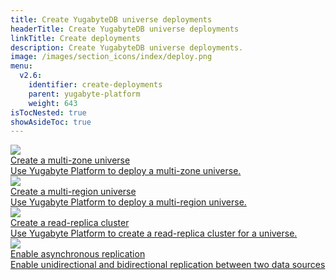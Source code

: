 ```yaml
---
title: Create YugabyteDB universe deployments
headerTitle: Create YugabyteDB universe deployments
linkTitle: Create deployments
description: Create YugabyteDB universe deployments.
image: /images/section_icons/index/deploy.png
menu:
  v2.6:
    identifier: create-deployments
    parent: yugabyte-platform
    weight: 643
isTocNested: true
showAsideToc: true
---
```


<div class="row">

<!--
  <div class="col-12 col-md-6 col-lg-12 col-xl-6">
    <a class="section-link icon-offset" href="create-universe-single-zone/">
      <div class="head">
        <img class="icon" src="/images/section_icons/manage/diagnostics.png" aria-hidden="true" />
        <div class="title">Create a single-zone universe</div>
      </div>
      <div class="body">
        Use Yugabyte Platform to create a single-zone universe.
      </div>
    </a>
  </div>
-->

  <div class="col-12 col-md-6 col-lg-12 col-xl-6">
    <a class="section-link icon-offset" href="create-universe-multi-zone/">
      <div class="head">
        <img class="icon" src="/images/section_icons/quick_start/create_cluster.png" aria-hidden="true" />
        <div class="title">Create a multi-zone universe</div>
      </div>
      <div class="body">
        Use Yugabyte Platform to deploy a multi-zone universe.
      </div>
    </a>
  </div>

  <div class="col-12 col-md-6 col-lg-12 col-xl-6">
    <a class="section-link icon-offset" href="create-universe-multi-region/">
      <div class="head">
        <img class="icon" src="/images/section_icons/explore/planet_scale.png" aria-hidden="true" />
        <div class="title">Create a multi-region universe</div>
      </div>
      <div class="body">
        Use Yugabyte Platform to deploy a multi-region universe.
      </div>
    </a>
  </div>

  <div class="col-12 col-md-6 col-lg-12 col-xl-6">
    <a class="section-link icon-offset" href="read-replicas/">
      <div class="head">
        <img class="icon" src="/images/deploy/cdc/deploy.png" aria-hidden="true" />
        <div class="title">Create a read-replica cluster</div>
      </div>
      <div class="body">
        Use Yugabyte Platform to create a read-replica cluster for a universe.
      </div>
    </a>
  </div>
  
  <div class="col-12 col-md-6 col-lg-12 col-xl-6">
    <a class="section-link icon-offset" href="async-replication-platform/">
      <div class="head">
        <img class="icon" src="/images/section_icons/explore/planet_scale.png" aria-hidden="true" />
        <div class="title">Enable asynchronous replication </div>
      </div>
      <div class="body">
        Enable unidirectional and bidirectional replication between two data sources
      </div>
    </a>
  </div>

</div>
